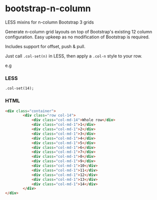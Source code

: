 bootstrap-n-column
=====================

LESS mixins for n-column Bootstrap 3 grids

Generate n-column grid layouts on top of Bootstrap's existing 12 column configuration. Easy upkeep as no modification of Bootstrap is required.

Includes support for offset, push & pull.

Just call `.col-set(n)` in LESS, then apply a `.col-n` style to your row.

e.g

### LESS
`.col-set(14);`

### HTML
```html
<div class="container">
	    <div class="row col-14">
	    	<div class="col-md-14">Whole row</div>
	        <div class="col-md-1">1</div>
	        <div class="col-md-1">2</div>
	        <div class="col-md-1">3</div>
	        <div class="col-md-1">4</div>
	        <div class="col-md-1">5</div>
	        <div class="col-md-1">6</div>
	        <div class="col-md-1">7</div>
	        <div class="col-md-1">8</div>
	        <div class="col-md-1">9</div>
	        <div class="col-md-1">10</div>
	        <div class="col-md-1">11</div>
	        <div class="col-md-1">12</div>
	        <div class="col-md-1">13</div>
	        <div class="col-md-1">14</div>            
	    </div>
</div>
```




